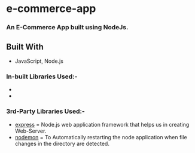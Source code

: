 # e-commerce-app
###  An E-Commerce App built using NodeJs.

## Built With
  *   JavaScript, Node.js
  
###  In-built Libraries Used:-
* 
* 

###  3rd-Party Libraries Used:-
* [express](https://expressjs.com/)  =  Node.js web application framework that helps us in creating Web-Server.
* [nodemon](https://www.npmjs.com/package/nodemon) = To Automatically restarting the node application when file changes in the directory are detected.
